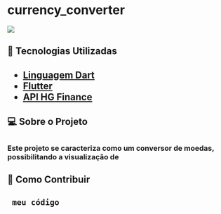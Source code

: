 # currency_converter

<img src = "imag/conversor.jpg">
<h2>🔎 Tecnologias Utilizadas<h2>

<ul>
  <a href="https://dart.dev/"><li>Linguagem Dart</li></a>
  <a href="https://flutter.dev/"><li>Flutter</li></a>
  <a href="https://hgbrasil.com/status/finance"><li>API HG Finance</li></a>
</ul>

<h2>💻 Sobre o Projeto<h2>
  <h3> Este projeto se caracteriza como um conversor de moedas, possibilitando a visualização de<h3>
  
  
<h2>🚀 Como Contribuir<h2>
  
 ```
  meu código
 ```
